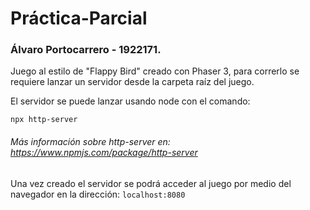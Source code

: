 # Práctica-Parcial

### Álvaro Portocarrero - 1922171.

Juego al estilo de "Flappy Bird" creado con Phaser 3, para correrlo se requiere lanzar un servidor desde la carpeta raíz del juego. 

El servidor se puede lanzar usando node con el comando: 
```
npx http-server
```
###### Más información sobre http-server en: https://www.npmjs.com/package/http-server

Una vez creado el servidor se podrá acceder al juego por medio del navegador en la dirección: `localhost:8080`
